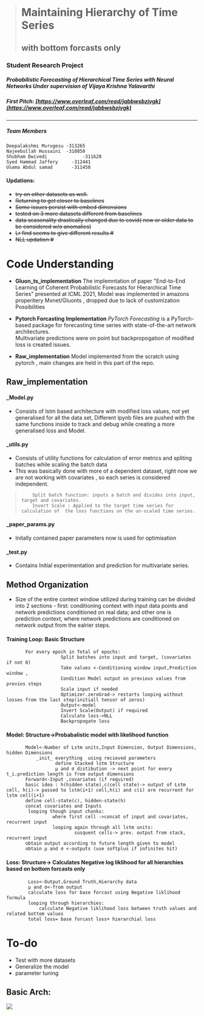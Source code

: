 ﻿> # Maintaining Hierarchy of Time Series
> ## with bottom forcasts only

### Student Research Project
##### Probabilistic Forecasting of Hierarchical Time Series with Neural Networks Under supervision of Vijaya Krishna Yalavarthi
##### First Pitch: [https://www.overleaf.com/read/jqbbwsbzjvgk](https://www.overleaf.com/read/jqbbwsbzjvgk)
-----------------------------------------------------------------------------------------------------------------------
##### Team Members

    Deepalakshmi Murugesu -313265
    Najeebullah Hussaini  -310850
    Shubham Dwivedi 			-311620
    Syed Hammad Jaffery 	-312441
    Usama Abdul samad 		-311458


#### Updations:
-   ~~try on other datasets as well.~~
-   ~~Returning to get closer to baselines~~
-   ~~Some issues persist with embed dimensions~~
-  ~~tested on 3 more datasets different from baselines~~
-   ~~data seasonality drastically changed due to covid( new or older data to be considered w/o anomalies)~~
-  ~~Lr find seems to give different results #~~
-   ~~NLL updation #~~
 


# Code Understanding
- **Gluon_ts_implementation**
	 The implemntation of  paper "End-to-End Learning of Coherent Probabilistic Forecasts for Hierarchical Time Series" presented at ICML 2021, Model was implemented in amazons properitery Mxnet/Gluonts , dropped due to lack of customization Possibilities
	 
- **Pytorch Forcasting Implementation**
	_PyTorch Forecasting_ is a PyTorch-based package for forecasting time series with state-of-the-art network architectures.  
	Multivariate predictions were on point but backpropogation of modified loss is created issues.
- **Raw_implementation**
	Model implemented from the scratch using pytorch , main changes are held in this part of the repo.



## Raw_implementation

#### _Model.py 
- Consists of lstm based architecture with modified loss values, not yet generalised for all the data set, Different Ipynb files are pushed with the same functions inside to track and debug while creating a more generalised loss and Model.

#### _utils.py
- Consists of utility functions for  calculation of  error metrics and spliting batches while scaling the batch data
- This was basically done with more of a dependent dataset, right now we are not working with covariates ,
   so each series is considered independent.

>         Split batch function: inputs a batch and divides into input, target and covariates.
>         Invert Scale : Applied to the target time series for calculation of  the loss functions on the un-scaled time series.
#### _paper_params.py 
- Initally contained paper parameters now is used for optimisation
#### _test.py 
- Contains Initial experimentation and prediction for multivariate series.




## Method Organization

 - Size of the entire context window utilized during training can be
   divided into 2 sections - first: conditioning context with input data
   points and network predictions conditioned on real data; and other
   one is prediction context, where network predictions are conditioned
   on network output from the ealrier steps.

####  Training Loop: Basic Structure
           For every epoch in Total of epochs:
						Split batches into input and target, (covariates if not 0)
						Take values <-Conditioning window input,Prediction window , 
						Condition Model output on previous values from previos steps
						Scale input if needed
						Optimizer.zeroGrad-> restarts looping without losses from the last step(initiall tensor of zeros)
						Output<-model
						Invert Scale(Output) if required
						Calculate loss->NLL
						Backpropogate loss
  
  ####  Model:  Structure->Probabalistic model with likelihood function
           Model<-Number of Lstm units,Input Dimension, Output Dimensions, hidden Dimensions
	           _init_ everything  using recieved parameters
				      define Stacked lstm Structure
					  μ and σ distibution -> next point for every t_i.prediction length is from output dimensions     
	       Forward<-Input ,covariates (if required)
	       basic idea : h(hidden state),c(cell state)-> output of Lstm cell, h(i)-> passed to lstm(i+1) cell,h(i) and c(i) are recurrent for lstm cell(i+1)
	       define cell-state(c), hidden-state(h)
	       concat covariates and Inputs
			looping though input chunks: 
					 where first cell ->concat of input and covariates, recurrent input
					 looping again through all lstm units:
							 susquent cells-> prev. output from stack, recurrent input
	       obtain output according to future length given to model
	       obtain μ and σ <-outputs (use softplus if infinites hit) 
           
  ####  Loss: Structure-> Calculates Negative log liklihood for all hierarchies based on bottom forcasts only     
			Loss<-Output,Ground Truth,Hierarchy data
			μ and σ<-from output
            calculate loss for base forcast using Negative liklihood formula
            looping through hierarchies:
	            calculate Negative liklihood loss between truth values and related bottom values
	        total loss= base forcast loss+ hierarchial loss     
            


# To-do
- Test with more datasets
- Generalize the model
- parameter tuning



##  Basic Arch:

![](https://mermaid.ink/img/pako:eNqtU01PwzAM_StRzhtSOfbAATiAtO2yCg4URV6TrdaSpsrH-Cr_nbhFtAMmLuQSO3nPjp_jN15ZqXjOy2ar7VNVgwusuCwbxnzc7By0Nbtt2hjohDGJTlUBbfOJmaDE4NMaLcweVqxAo5hXDpVnd6Bj2nL2KrJZmGdntF5FQ_bjyNtmD0t2ZQ_gEIIaWc_E6jnPwszC4yTVkHjwVSO_vW4doNorKRY-mJHzsxxai3WxzObzi67OROjIO08e6-rzT1esjgrts33LJ9EH3ESKLVpwYPxfWe-FiaP3JDzuDByX8xXd220QrY7_EXSMulI7CHhQQtud0LjXWFsr_0qxAU8M70UFuooaCEHq3aBy4KoaQbNFumeT-66wAXRPO3rNsJElGGk-bVvfkdSBX6X9eUhw0olkYsSbivY7fBm7kxp8sfu4JONpbOGiEof-zyb0KRifcaOcAZRp_N6o5pKHWhlV8jyZEty-TGP5nnAQg12_NBXPQwo947GVaSyuEVLjDM-3oH06VRKDdcthnvuxfv8AcyBF9g?type=png)





